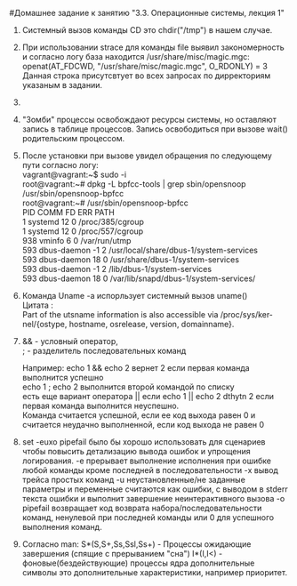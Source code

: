 #Домашнее задание к занятию "3.3. Операционные системы, лекция 1"  
1. Системный вызов команды CD это chdir("/tmp") в нашем случае.  
2. При использовании strace для команды file выявил закономерность и согласно логу база находится /usr/share/misc/magic.mgc:  
      openat(AT_FDCWD, "/usr/share/misc/magic.mgc", O_RDONLY) = 3  
   Данная строка присутсвтует во всех запросах по дирректориям указаным в задании.  
3.
4. "Зомби" процессы освобождают ресурсы системы, но оставляют запись в таблице процессов. Запись освободиться при вызове wait() родительским процессом.   
5. После установки при вызове увидел обращения по следующему пути согласно логу:  
      vagrant@vagrant:~$ sudo -i  
      root@vagrant:~# dpkg -L bpfcc-tools | grep sbin/opensnoop  
      /usr/sbin/opensnoop-bpfcc  
      root@vagrant:~# /usr/sbin/opensnoop-bpfcc  
            PID    COMM               FD ERR PATH  
            1      systemd            12   0 /proc/385/cgroup  
            1      systemd            12   0 /proc/557/cgroup  
            938    vminfo              6   0 /var/run/utmp  
            593    dbus-daemon        -1   2 /usr/local/share/dbus-1/system-services  
            593    dbus-daemon        18   0 /usr/share/dbus-1/system-services  
            593    dbus-daemon        -1   2 /lib/dbus-1/system-services  
            593    dbus-daemon        18   0 /var/lib/snapd/dbus-1/system-services/  
  6. Команда Uname -a испорльзует системный вызов uname()  
      Цитата :  
                  Part of the utsname information is also accessible  via  /proc/sys/ker‐  
                  nel/{ostype, hostname, osrelease, version, domainname}.  
  7. && - условный оператор,  
      ; - разделитель последовательных команд  

      Например: echo 1 && echo 2 вернет 2 если первая команда выполнится успешно  
                echo 1 ; echo 2 выполнится второй командой по списку  
      есть еще вариант оператора || если echo 1 || echо 2 dthytn 2 если первая команда выполнится неуспешно.  
      Команда считается успешной, если ее код выхода равен 0 и считается неудачно выполненной, если код выхода не равен 0  
  8.  set -euxo pipefail было бы хорошо использовать для сценариев чтобы повысить детализацию вывода ошибок и упрощения логирования.
      -e прерывает выполнение исполнения при ошибке любой команды кроме последней в последовательности 
      -x вывод трейса простых команд 
      -u неустановленные/не заданные параметры и переменные считаются как ошибки, с выводом в stderr текста ошибки и выполнит завершение неинтерактивного вызова
      -o pipefail возвращает код возврата набора/последовательности команд, ненулевой при последней команды или 0 для успешного выполнения команд.
  9.  Согласно man:
      S*(S,S+,Ss,Ssl,Ss+) - Процессы ожидающие завершения (спящие с прерыванием "сна")
      I*(I,I<) - фоновые(бездействующие) процессы ядра
      дополнительные символы это дополнительные характеристики, например приоритет.
